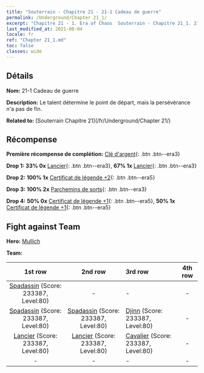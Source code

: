 ```yaml
---
title: "Souterrain - Chapitre 21 - 21-1 Cadeau de guerre"
permalink: /Underground/Chapter 21_1/
excerpt: "Chapitre 21 - 1. Era of Chaos  Souterrain - Chapitre 21_1. 21-1 Cadeau de guerre"
last_modified_at: 2021-08-04
locale: fr
ref: "Chapter 21_1.md"
toc: false
classes: wide
---
```


## Détails

 **Nom:** 21-1 Cadeau de guerre

 **Description:** Le talent détermine le point de départ, mais la persévérance n'a pas de fin.

 **Related to:** [Souterrain Chapitre 21](/fr/Underground/Chapter 21/)

## Récompense

 **Première récompense de complétion:** [Clé d'argent](/ItemsFR/con_693/){: .btn .btn--era3}

 **Drop 1:** **33% 0x** [Lancier](/ItemsFR/unt_190/){: .btn .btn--era3}, **67% 1x** [Lancier](/ItemsFR/unt_190/){: .btn .btn--era3}

 **Drop 2:** **100% 1x** [Certificat de légende +2](/ItemsFR/mat_81/){: .btn .btn--era5}

 **Drop 3:** **100% 2x** [Parchemins de sorts](/ItemsFR/con_694/){: .btn .btn--era3}

 **Drop 4:** **50% 0x** [Certificat de légende +1](/ItemsFR/mat_74/){: .btn .btn--era5}, **50% 1x** [Certificat de légende +1](/ItemsFR/mat_74/){: .btn .btn--era5}


## Fight against Team
 **Hero:** [Mullich](/fr/heroes/Mullich/)

 **Team:**


  | 1st row | 2nd row | 3rd row | 4th row |
  |:----:|:----:|:----|:----:|
  | [Spadassin](/fr/units/Swordsman/) (Score: 233387, Level:80)  | - | - | - |
  | [Spadassin](/fr/units/Swordsman/) (Score: 233387, Level:80)  | [Spadassin](/fr/units/Swordsman/) (Score: 233387, Level:80)  | [Djinn](/fr/units/Genie/) (Score: 233387, Level:80)  | - |
  | [Lancier](/fr/units/Pikeman/) (Score: 233387, Level:80)  | [Lancier](/fr/units/Pikeman/) (Score: 233387, Level:80)  | [Cavalier](/fr/units/Cavalier/) (Score: 233387, Level:80)  | - |
  | - | - | - | - |


